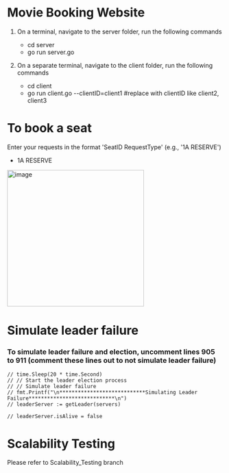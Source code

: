 # Movie Booking Website

1. On a terminal, navigate to the server folder, run the following commands
   - cd server
   - go run server.go

2. On a separate terminal, navigate to the client folder, run the following commands
   - cd client
   - go run client.go --clientID=client1  #replace with clientID  like client2, client3


# To book a seat

Enter your requests in the format 'SeatID RequestType' (e.g., '1A RESERVE')

- 1A RESERVE

<img width="319" alt="image" src="https://github.com/user-attachments/assets/f5775ba3-952c-44e0-abf1-e299050a6bed" />

# Simulate leader failure
### To simulate leader failure and election, uncomment lines 905 to 911 (comment these lines out to not simulate leader failure)

	// time.Sleep(20 * time.Second)
	// // Start the leader election process
	// // Simulate leader failure
	// fmt.Printf("\n****************************Simulating Leader Failure****************************\n")
	// leaderServer := getLeader(servers)

	// leaderServer.isAlive = false

# Scalability Testing

Please refer to Scalability_Testing branch

